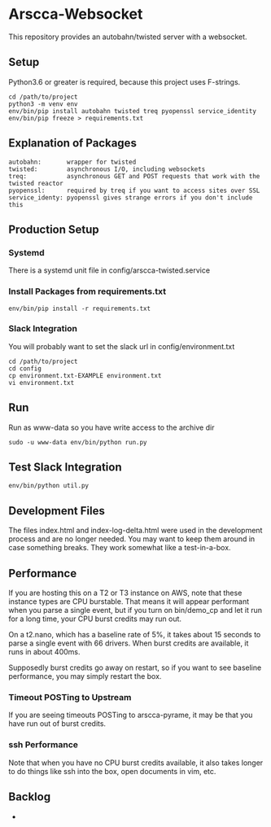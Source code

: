 Arscca-Websocket
================

This repository provides an autobahn/twisted server with a websocket.

Setup
-----

Python3.6 or greater is required, because this project uses F-strings.

    cd /path/to/project
    python3 -m venv env
    env/bin/pip install autobahn twisted treq pyopenssl service_identity
    env/bin/pip freeze > requirements.txt


Explanation of Packages
-----------------------

    autobahn:       wrapper for twisted
    twisted:        asynchronous I/O, including websockets
    treq:           asynchronous GET and POST requests that work with the twisted reactor
    pyopenssl:      required by treq if you want to access sites over SSL
    service_identy: pyopenssl gives strange errors if you don't include this



Production Setup
----------------


### Systemd

There is a systemd unit file in config/arscca-twisted.service


### Install Packages from requirements.txt

    env/bin/pip install -r requirements.txt


### Slack Integration

You will probably want to set the slack url in config/environment.txt

    cd /path/to/project
    cd config
    cp environment.txt-EXAMPLE environment.txt
    vi environment.txt


Run
---

Run as www-data so you have write access to the archive dir

    sudo -u www-data env/bin/python run.py



Test Slack Integration
----------------------

    env/bin/python util.py



Development Files
-----------------

The files index.html and index-log-delta.html were used in the development process
and are no longer needed. You may want to keep them around in case something breaks.
They work somewhat like a test-in-a-box.


Performance
-----------

If you are hosting this on a T2 or T3 instance on AWS, note that these instance
types are CPU burstable. That means it will appear performant when you parse
a single event, but if you turn on bin/demo_cp and let it run for a long time,
your CPU burst credits may run out.

On a t2.nano, which has a baseline rate of 5%, it takes about 15 seconds to parse a single event with 66 drivers.
When burst credits are available, it runs in about 400ms.

Supposedly burst credits go away on restart, so if you want to see baseline performance,
you may simply restart the box.

### Timeout POSTing to Upstream

If you are seeing timeouts POSTing to arscca-pyrame, it may be that you have run out
of burst credits.

### ssh Performance

Note that when you have no CPU burst credits available, it also takes longer
to do things like ssh into the box, open documents in vim, etc.


Backlog
-------

  -
